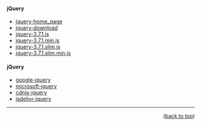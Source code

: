 <a name="topage"></a>

#### jQuery
* [jquery-home_page](https://jquery.com/)
* [jquery-download](https://jquery.com/download/)
* [jquery-3.7.1.js](https://code.jquery.com/jquery-3.7.1.js)
* [jquery-3.7.1.min.js](https://code.jquery.com/jquery-3.7.1.min.js)
* [jquery-3.7.1.slim.js](https://code.jquery.com/jquery-3.7.1.slim.js)
* [jquery-3.7.1.slim.min.js](https://code.jquery.com/jquery-3.7.1.slim.min.js)

#### jQuery
* [google-jquery](https://developers.google.com/speed/libraries#jquery)
* [microsoft-jquery](https://learn.microsoft.com/en-us/aspnet/ajax/cdn/overview#jQuery_Releases_on_the_CDN_0)
* [cdnjs-jquery](https://cdnjs.com/libraries/jquery)
* [jsdelivr-jquery](https://www.jsdelivr.com/package/npm/jquery)


-----

<p align="right">(<a href="#topage">back to top</a>)</p>
<br/>
<br/>

